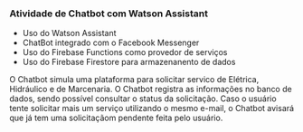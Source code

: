 ### Atividade de Chatbot com Watson Assistant

- Uso do Watson Assistant
- ChatBot integrado com o Facebook Messenger 
- Uso do Firebase Functions como provedor de serviços
- Uso do Firebase Firestore para armazenanento de dados


O Chatbot simula uma plataforma para solicitar servico de Elétrica, Hidráulico e de Marcenaria. 
O Chatbot registra as informações no banco de dados, sendo possível consultar o status da solicitação.
Caso o usuário tente solicitar mais um serviço utilizando o mesmo e-mail, o Chatbot avisará que já tem uma solicitaçãom pendente feita pelo usuário.
